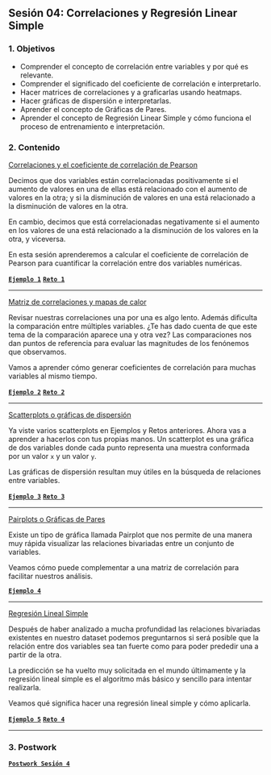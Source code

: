 
## Sesión 04: Correlaciones y Regresión Linear Simple

### 1. Objetivos

- Comprender el concepto de correlación entre variables y por qué es relevante.
- Comprender el significado del coeficiente de correlación e interpretarlo.
- Hacer matrices de correlaciones y a graficarlas usando heatmaps.
- Hacer gráficas de dispersión e interpretarlas.
- Aprender el concepto de Gráficas de Pares.
- Aprender el concepto de Regresión Linear Simple y cómo funciona el proceso de entrenamiento e interpretación.

### 2. Contenido

<ins>Correlaciones y el coeficiente de correlación de Pearson</ins>

Decimos que dos variables están correlacionadas positivamente si el aumento de valores en una de ellas está relacionado con el aumento de valores en la otra; y si la disminución de valores en una está relacionado a la disminución de valores en la otra.

En cambio, decimos que está correlacionadas negativamente si el aumento en los valores de una está relacionado a la disminución de los valores en la otra, y viceversa.

En esta sesión aprenderemos a calcular el coeficiente de correlación de Pearson para cuantificar la correlación entre dos variables numéricas.

>

[**`Ejemplo 1`**](Ejemplo-01/coeficiente_de_pearson.ipynb)
[**`Reto 1`**](Reto-01/coeficiente_de_pearson.ipynb)

---

<ins>Matriz de correlaciones y mapas de calor</ins>

Revisar nuestras correlaciones una por una es algo lento. Además dificulta la comparación entre múltiples variables. ¿Te has dado cuenta de que este tema de la comparación aparece una y otra vez? Las comparaciones nos dan puntos de referencia para evaluar las magnitudes de los fenónemos que observamos.

Vamos a aprender cómo generar coeficientes de correlación para muchas variables al mismo tiempo.

>

[**`Ejemplo 2`**](Ejemplo-02/matriz_de_correlaciones.ipynb)
[**`Reto 2`**](Reto-02/matriz_de_correlaciones.ipynb)

---

<ins>Scatterplots o gráficas de dispersión</ins>

Ya viste varios scatterplots en Ejemplos y Retos anteriores. Ahora vas a aprender a hacerlos con tus propias manos. Un scatterplot es una gráfica de dos variables donde cada punto representa una muestra conformada por un valor `x` y un valor `y`.

Las gráficas de dispersión resultan muy útiles en la búsqueda de relaciones entre variables.

>

[**`Ejemplo 3`**](Ejemplo-03/graficas_de_dispersion.ipynb)
[**`Reto 3`**](Reto-03/graficas_de_dispersion.ipynb)

---

<ins>Pairplots o Gráficas de Pares</ins>

Existe un tipo de gráfica llamada Pairplot que nos permite de una manera muy rápida visualizar las relaciones bivariadas entre un conjunto de variables.

Veamos cómo puede complementar a una matriz de correlación para facilitar nuestros análisis.

>

[**`Ejemplo 4`**](Ejemplo-04/pairplots.ipynb)

---

<ins>Regresión Lineal Simple</ins>

Después de haber analizado a mucha profundidad las relaciones bivariadas existentes en nuestro dataset podemos preguntarnos si será posible que la relación entre dos variables sea tan fuerte como para poder prededir una a partir de la otra.

La predicción se ha vuelto muy solicitada en el mundo últimamente y la regresión lineal simple es el algoritmo más básico y sencillo para intentar realizarla.

Veamos qué significa hacer una regresión lineal simple y cómo aplicarla.

>

[**`Ejemplo 5`**](Ejemplo-05/regresion_lineal_simple.ipynb)
[**`Reto 4`**](Reto-04/regresion_lineal_simple.ipynb)

---

### 3. Postwork

[**`Postwork Sesión 4`**](Postwork/Readme.md)
